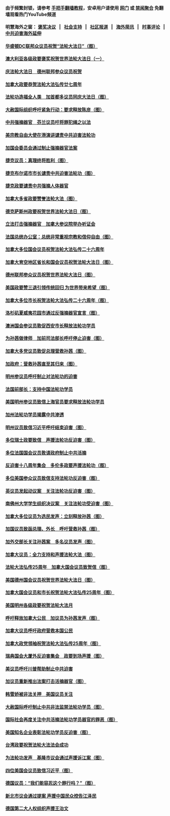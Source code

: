 #### 由于频繁封锁，请参考 [手把手翻墙教程](https://github.com/gfw-breaker/guides/wiki)，安卓用户请使用 [网门](https://github.com/gfw-breaker/bn-android/blob/master/ogate.md?t=05241339) 或 [禁闻聚合](https://github.com/gfw-breaker/bn-android) 免翻墙观看热门YouTube频道 

#### 明慧海外之窗：&nbsp;[褒奖决议](282.md?t=05241339) &nbsp;&nbsp;|&nbsp;&nbsp; [社会支持](140.md?t=05241339) &nbsp;&nbsp;|&nbsp;&nbsp; [社区报道](91.md?t=05241339) &nbsp;&nbsp;|&nbsp;&nbsp; [海外简讯](245.md?t=05241339) &nbsp;&nbsp;|&nbsp;&nbsp; [时事评论](251.md?t=05241339) &nbsp;&nbsp;|&nbsp;&nbsp; [中共迫害海外延伸](236.md?t=05241339) 

#### [华盛顿DC联邦众议员祝贺“法轮大法日”（图）](../pages/140/387526.md?t=05241339) 

#### [澳大利亚各级政要褒奖祝贺世界法轮大法日（一）](../pages/140/387373.md?t=05241339) 

#### [庆法轮大法日　德州联邦参众议员祝贺](../pages/140/387359.md?t=05241339) 

#### [加拿大政要恭贺法轮大法弘传廿七周年](../pages/140/387296.md?t=05241339) 

#### [法轮功造福全人类　加首都多议员同庆大法日（图）](../pages/140/386620.md?t=05241339) 

#### [大赦国际组织呼吁紧急行动：要求释放陈彦（图）](../pages/140/385842.md?t=05241339) 

#### [中共强摘器官　芬兰议员吁将罪犯绳之以法](../pages/140/384647.md?t=05241339) 

#### [美宗教自由大使在港演讲谴责中共迫害法轮功](../pages/140/383666.md?t=05241339) 

#### [加国会委员会通过制止强摘器官法案](../pages/140/383384.md?t=05241339) 

#### [捷克议员：真理终将胜利（图）](../pages/140/375164.md?t=05241339) 

#### [捷克布尔诺市市长谴责中共迫害法轮功（图）](../pages/140/372488.md?t=05241339) 

#### [捷克政要谴责中共强摘人体器官](../pages/140/372064.md?t=05241339) 

#### [加拿大多省政要赞誉法轮大法（图）](../pages/140/368182.md?t=05241339) 

#### [德克萨斯州政要祝贺世界法轮大法日（图）](../pages/140/368168.md?t=05241339) 

#### [立法打击强摘器官　加拿大参议院举办听证会](../pages/140/368073.md?t=05241339) 

#### [法国总统办公室：总统非常重视宗教和信仰自由（图）](../pages/140/366732.md?t=05241339) 

#### [加拿大多位国会议员祝贺法轮大法弘传二十六周年](../pages/140/366197.md?t=05241339) 

#### [加拿大育空地区省长和国会议员祝贺法轮大法日（图）](../pages/140/366153.md?t=05241339) 

#### [德州联邦参众议员祝贺世界法轮大法日（图）](../pages/140/366155.md?t=05241339) 

#### [美国政要赞三退引领传统回归  为世界带来希望（图）](../pages/140/366061.md?t=05241339) 

#### [加拿大多位市长祝贺法轮大法弘传二十六周年（图）](../pages/140/365662.md?t=05241339) 

#### [洛杉矶夏威夷花园市通过反强摘器官宣言（图）](../pages/140/363015.md?t=05241339) 

#### [澳洲国会参议员敦促西安市长释放法轮功学员](../pages/140/359317.md?t=05241339) 

#### [为孙茜做律师　加前司法部长呼吁停止迫害（图）](../pages/140/357409.md?t=05241339) 

#### [加拿大多党议员敦促总理营救孙茜（图）](../pages/140/356609.md?t=05241339) 

#### [加政府：营救孙茜直至其归来（图）](../pages/140/356085.md?t=05241339) 

#### [明州参议员呼吁制止对法轮功的迫害](../pages/140/355782.md?t=05241339) 

#### [法国前部长：支持中国法轮功学员](../pages/140/355533.md?t=05241339) 

#### [美国明州参议员致信上海官员要求释放法轮功学员](../pages/140/353946.md?t=05241339) 

#### [加州法轮功学员揭露中共渗透](../pages/140/353810.md?t=05241339) 

#### [明州议员致信习近平呼吁结束迫害（图）](../pages/140/352022.md?t=05241339) 

#### [多位瑞士政要致信　声援法轮功反迫害（图）](../pages/140/351582.md?t=05241339) 

#### [多位法国国会议员敦请政府制止中共活摘](../pages/140/351586.md?t=05241339) 

#### [反迫害十八周年集会　多伦多政要声援法轮功（图）](../pages/140/351530.md?t=05241339) 

#### [多位美国参众议员致信支持法轮功反迫害（图）](../pages/140/351535.md?t=05241339) 

#### [英议员发起动议案　关注法轮功反迫害（图）](../pages/140/351176.md?t=05241339) 

#### [南佛州大学学生组织决议案　关注法轮功受迫害（图）](../pages/140/350856.md?t=05241339) 

#### [加拿大多位议员为选民发声：立刻释放孙茜（图）](../pages/140/350197.md?t=05241339) 

#### [加国议员致函总理、外长　呼吁营救孙茜（图）](../pages/140/349940.md?t=05241339) 

#### [加外交部长关注孙茜案　多名议员发声（图）](../pages/140/348619.md?t=05241339) 

#### [加拿大议员：全力支持和声援法轮大法（图）](../pages/140/348617.md?t=05241339) 

#### [法轮大法弘传25周年　加拿大国会议员致贺信（图）](../pages/140/348526.md?t=05241339) 

#### [美国德州国会议员祝贺世界法轮大法日（图）](../pages/140/348211.md?t=05241339) 

#### [加拿大国会议员和市长祝贺法轮大法弘传25周年（图）](../pages/140/347896.md?t=05241339) 

#### [美国明州各级政要祝贺法轮大法月](../pages/140/347662.md?t=05241339) 

#### [呼吁释放加拿大公民　加议员为孙茜发声（图）](../pages/140/347645.md?t=05241339) 

#### [加拿大议员呼吁政府营救本国公民](../pages/140/346803.md?t=05241339) 

#### [加拿大政党领袖祝贺法轮大法弘传25周年（图）](../pages/140/346798.md?t=05241339) 

#### [瑞典国会大厦外反迫害集会　政要到场声援（图）](../pages/140/346802.md?t=05241339) 

#### [美议员呼吁川普帮助制止中共迫害](../pages/140/345583.md?t=05241339) 

#### [加议员重新推出法案打击活摘器官（图）](../pages/140/345324.md?t=05241339) 

#### [韩雪娇被非法关押　美国议员关注](../pages/140/344391.md?t=05241339) 

#### [大赦国际呼吁制止中共非法监禁法轮功学员（图）](../pages/140/343541.md?t=05241339) 

#### [国际社会再度关注中共活摘法轮功学员器官的罪恶（图）](../pages/140/343083.md?t=05241339) 

#### [美国知名企业表彰法轮功学员反迫害（图）](../pages/140/339658.md?t=05241339) 

#### [台湾政要祝贺法轮大法法会成功](../pages/140/338527.md?t=05241339) 

#### [为法轮功发声　基隆市议会通过声援诉江案（图）](../pages/140/338465.md?t=05241339) 

#### [四位美国会议员致信习近平（图）](../pages/140/337263.md?t=05241339) 

#### [德国议员：“我们能容忍这个罪行吗？”（图）](../pages/140/337008.md?t=05241339) 

#### [新北市议会通过提案 声援中国民众控告江泽民](../pages/140/336623.md?t=05241339) 

#### [德国第二大人权组织声援王治文](../pages/140/333590.md?t=05241339) 

